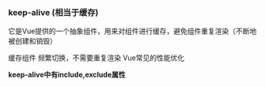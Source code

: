 ### keep-alive  (相当于缓存)
它是Vue提供的一个抽象组件，用来对组件进行缓存，避免组件重复渲染（不断地被创建和销毁）

缓存组件
频繁切换，不需要重复渲染
Vue常见的性能优化


<keep-alive>
  <router-view></router-view>
</keep-alive>

**keep-alive中有include,exclude属性**

<keep-alive include="FirstComponent,TwoComponent">
  <router-view></router-view>
</keep-alive>